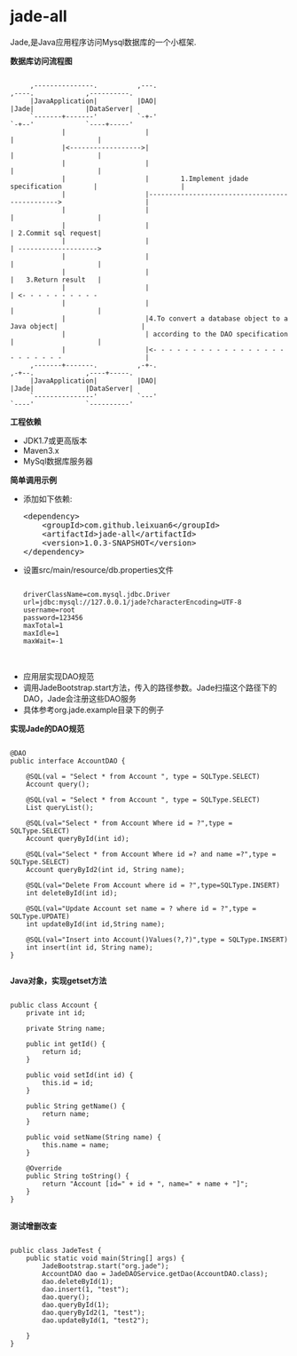 # jade-all
Jade,是Java应用程序访问Mysql数据库的一个小框架.

**数据库访问流程图**
<pre><code>
     ,---------------.          ,---.                                           ,----.             ,----------.
     |JavaApplication|          |DAO|                                           |Jade|             |DataServer|
     `-------+-------'          `-+-'                                           `-+--'             `----+-----'
             |                    |                                               |                     |      
             |<------------------>|                                               |                     |      
             |                    |                                               |                     |      
             |                    |        1.Implement jdade specification        |                     |      
             |                    |----------------------------------------------->                     |      
             |                    |                                               |                     |      
             |                    |                                               | 2.Commit sql request|      
             |                    |                                               | -------------------->      
             |                    |                                               |                     |      
             |                    |                                               |   3.Return result   |      
             |                    |                                               | <- - - - - - - - - -       
             |                    |                                               |                     |      
             |                    |4.To convert a database object to a Java object|                     |      
             |                    | according to the DAO specification            |                     |      
             |                    |<- - - - - - - - - - - - - - - - - - - - - - - -                     |      
     ,-------+-------.          ,-+-.                                           ,-+--.             ,----+-----.
     |JavaApplication|          |DAO|                                           |Jade|             |DataServer|
     `---------------'          `---'                                           `----'             `----------'
</code></pre>
**工程依赖**
<ul>
<li>JDK1.7或更高版本</li>
<li>Maven3.x</li>
<li>MySql数据库服务器</li>
</ul>

**简单调用示例**
<ul>
	<li>添加如下依赖:
	<pre>&lt;<span class="pl-ent">dependency</span>&gt;
    &lt;<span class="pl-ent">groupId</span>&gt;com.github.leixuan6&lt;/<span class="pl-ent">groupId</span>&gt;
    &lt;<span class="pl-ent">artifactId</span>&gt;jade-all&lt;/<span class="pl-ent">artifactId</span>&gt;
    &lt;<span class="pl-ent">version</span>&gt;1.0.3-SNAPSHOT&lt;/<span class="pl-ent">version</span>&gt;
&lt;/<span class="pl-ent">dependency</span>&gt;</pre>
	</li>
	<li>设置src/main/resource/db.properties文件
<pre>
<code>
driverClassName=com.mysql.jdbc.Driver
url=jdbc:mysql://127.0.0.1/jade?characterEncoding=UTF-8
username=root
password=123456
maxTotal=1
maxIdle=1
maxWait=-1
</code>
		</pre>
	</li>
	<li>应用层实现DAO规范</li>
	<li>调用JadeBootstrap.start方法，传入的路径参数。Jade扫描这个路径下的DAO，Jade会注册这些DAO服务</li>
	<li>具体参考org.jade.example目录下的例子</li>
</ul>

**实现Jade的DAO规范**
<pre><code>
@DAO
public interface AccountDAO {

	@SQL(val = "Select * from Account ", type = SQLType.SELECT)
	Account query();
	
	@SQL(val = "Select * from Account ", type = SQLType.SELECT)
	List<Account> queryList();

	@SQL(val="Select * from Account Where id = ?",type = SQLType.SELECT)
	Account queryById(int id);
	
	@SQL(val="Select * from Account Where id =? and name =?",type = SQLType.SELECT)
	Account queryById2(int id, String name);
	
	@SQL(val="Delete From Account where id = ?",type=SQLType.INSERT)
	int deleteById(int id);

	@SQL(val="Update Account set name = ? where id = ?",type = SQLType.UPDATE)
	int updateById(int id,String name);
	
	@SQL(val="Insert into Account()Values(?,?)",type = SQLType.INSERT)
	int insert(int id, String name);
}

</code></pre>

**Java对象，实现getset方法**
<pre><code>
public class Account {
	private int id;

	private String name;

	public int getId() {
		return id;
	}

	public void setId(int id) {
		this.id = id;
	}

	public String getName() {
		return name;
	}

	public void setName(String name) {
		this.name = name;
	}

	@Override
	public String toString() {
		return "Account [id=" + id + ", name=" + name + "]";
	}
}
</code>
</pre>

**测试增删改查**
<pre><code>
public class JadeTest {
	public static void main(String[] args) {
		JadeBootstrap.start("org.jade");
		AccountDAO dao = JadeDAOService.getDao(AccountDAO.class);
		dao.deleteById(1);
		dao.insert(1, "test");
		dao.query();
		dao.queryById(1);
		dao.queryById2(1, "test");
		dao.updateById(1, "test2");
		
	}
}
</code>
</pre>
